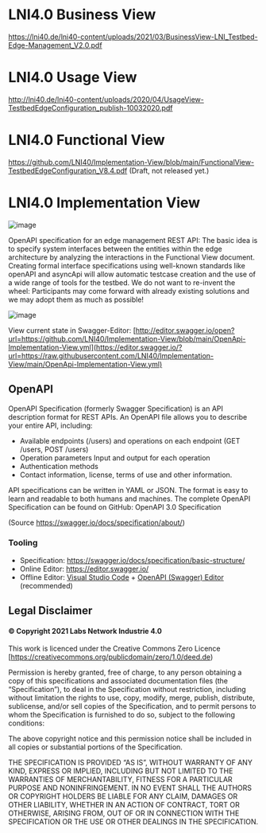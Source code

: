 
# LNI4.0 Business View
https://lni40.de/lni40-content/uploads/2021/03/BusinessView-LNI_Testbed-Edge-Management_V2.0.pdf

# LNI4.0 Usage View
http://lni40.de/lni40-content/uploads/2020/04/UsageView-TestbedEdgeConfiguration_publish-10032020.pdf

# LNI4.0 Functional View
https://github.com/LNI40/Implementation-View/blob/main/FunctionalView-TestbedEdgeConfiguration_V8.4.pdf (Draft, not released yet.)

# LNI4.0 Implementation View

![image](https://user-images.githubusercontent.com/50681355/154436133-46863aa5-661c-4008-aa35-6d871edc52ab.png)

OpenAPI specification for an edge management REST API:
The basic idea is to specify system interfaces between the entities within the edge architecture by analyzing the interactions in the Functional View document.
Creating formal interface specifications using well-known standards like openAPI and asyncApi will allow automatic testcase creation and the use of a wide range of tools for the testbed.
We do not want to re-invent the wheel: Participants may come forward with already existing solutions and we may adopt them as much as possible!

![image](https://user-images.githubusercontent.com/50681355/154436060-e9fbaec2-91dc-4147-871c-0fe99572b62b.png)

View current state in Swagger-Editor:
[http://editor.swagger.io/open?url=https://github.com/LNI40/Implementation-View/blob/main/OpenApi-Implementation-View.yml](https://editor.swagger.io/?url=https://raw.githubusercontent.com/LNI40/Implementation-View/main/OpenApi-Implementation-View.yml)

## OpenAPI

OpenAPI Specification (formerly Swagger Specification) is an API description format for REST APIs. An OpenAPI file allows you to describe your entire API, including:

- Available endpoints (/users) and operations on each endpoint (GET /users, POST /users)
- Operation parameters Input and output for each operation
- Authentication methods
- Contact information, license, terms of use and other information.

API specifications can be written in YAML or JSON. The format is easy to learn and readable to both humans and machines. The complete OpenAPI Specification can be found on GitHub: OpenAPI 3.0 Specification

(Source https://swagger.io/docs/specification/about/)


### Tooling
- Specification: https://swagger.io/docs/specification/basic-structure/
- Online Editor: https://editor.swagger.io/
- Offline Editor: [Visual Studio Code](#https://code.visualstudio.com/ ) + [OpenAPI (Swagger) Editor](#https://marketplace.visualstudio.com/items?itemName=42Crunch.vscode-openapi) (recommended)

## Legal Disclaimer

#### © Copyright 2021  Labs Network Industrie 4.0
This work is licenced under the Creative Commons Zero Licence [https://creativecommons.org/publicdomain/zero/1.0/deed.de)

Permission is hereby granted, free of charge, to any person obtaining a copy of this specifications and associated documentation files (the “Specification”), to deal in the Specification without restriction, including without limitation the rights to use, copy, modify, merge, publish, distribute, sublicense, and/or sell copies of the Specification, and to permit persons to whom the Specification is furnished to do so, subject to the following conditions:

The above copyright notice and this permission notice shall be included in all copies or substantial portions of the Specification.

THE SPECIFICATION IS PROVIDED “AS IS”, WITHOUT WARRANTY OF ANY KIND, EXPRESS OR IMPLIED, INCLUDING BUT NOT LIMITED TO THE WARRANTIES OF MERCHANTABILITY, FITNESS FOR A PARTICULAR PURPOSE AND NONINFRINGEMENT. IN NO EVENT SHALL THE AUTHORS OR COPYRIGHT HOLDERS BE LIABLE FOR ANY CLAIM, DAMAGES OR OTHER LIABILITY, WHETHER IN AN ACTION OF CONTRACT, TORT OR OTHERWISE, ARISING FROM, OUT OF OR IN CONNECTION WITH THE SPECIFICATION OR THE USE OR OTHER DEALINGS IN THE SPECIFICATION.

